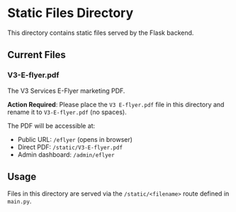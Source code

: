# Static Files Directory

This directory contains static files served by the Flask backend.

## Current Files

### V3-E-flyer.pdf
The V3 Services E-Flyer marketing PDF.

**Action Required**: Please place the `V3 E-flyer.pdf` file in this directory and rename it to `V3-E-flyer.pdf` (no spaces).

The PDF will be accessible at:
- Public URL: `/eflyer` (opens in browser)
- Direct PDF: `/static/V3-E-flyer.pdf`
- Admin dashboard: `/admin/eflyer`

## Usage

Files in this directory are served via the `/static/<filename>` route defined in `main.py`.
